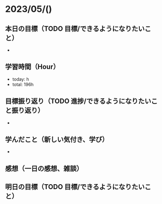 # 2023/05/()

## 本日の目標（TODO 目標/できるようになりたいこと）

-

## 学習時間（Hour）

- today: h
- total: 196h

## 目標振り返り（TODO 進捗/できるようになりたいこと振り返り）

-

## 学んだこと（新しい気付き、学び）

-

## 感想（一日の感想、雑談）

## 明日の目標（TODO 目標/できるようになりたいこと）
